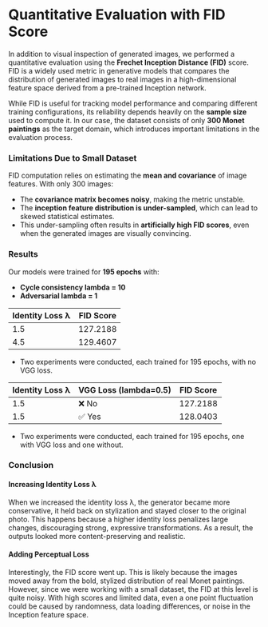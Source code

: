 # Quantitative Evaluation with FID Score

In addition to visual inspection of generated images, we performed a quantitative evaluation using the **Frechet Inception Distance (FID)** score. FID is a widely used metric in generative models that compares the distribution of generated images to real images in a high-dimensional feature space derived from a pre-trained Inception network.

While FID is useful for tracking model performance and comparing different training configurations, its reliability depends heavily on the **sample size** used to compute it. In our case, the dataset consists of only **300 Monet paintings** as the target domain, which introduces important limitations in the evaluation process.

### Limitations Due to Small Dataset

FID computation relies on estimating the **mean and covariance** of image features. With only 300 images:
- The **covariance matrix becomes noisy**, making the metric unstable.
- The **inception feature distribution is under-sampled**, which can lead to skewed statistical estimates.
- This under-sampling often results in **artificially high FID scores**, even when the generated images are visually convincing.

### Results

Our models were trained for **195 epochs** with:
- **Cycle consistency lambda = 10**
- **Adversarial lambda = 1**

| Identity Loss λ | FID Score |
| --------------- | --------- |
| 1.5             | 127.2188    |
| 4.5             | 129.4607    |

- Two experiments were conducted, each trained for 195 epochs, with no VGG loss.

| Identity Loss λ | VGG Loss (lambda=0.5) | FID Score |
| --------------- | -------- | --------- |
| 1.5             | ❌ No     | 127.2188    |
| 1.5             | ✅ Yes    | 128.0403    |

- Two experiments were conducted, each trained for 195 epochs, one with VGG loss and one without.

### Conclusion

#### Increasing Identity Loss λ 

When we increased the identity loss λ, the generator became more conservative, it held back on stylization and stayed closer to the original photo. This happens because a higher identity loss penalizes large changes, discouraging strong, expressive transformations. As a result, the outputs looked more content-preserving and realistic.

#### Adding Perceptual Loss

Interestingly, the FID score went up. This is likely because the images moved away from the bold, stylized distribution of real Monet paintings. However, since we were working with a small dataset, the FID at this level is quite noisy. With high scores and limited data, even a one point fluctuation could be caused by randomness, data loading differences, or noise in the Inception feature space.

